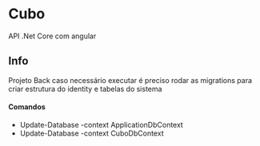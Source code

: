 # Cubo
  API .Net Core com angular 

## Info
  Projeto Back caso necessário executar é preciso rodar as migrations para criar estrutura do identity e tabelas do sistema 

#### Comandos 

 - Update-Database -context ApplicationDbContext
 - Update-Database -context CuboDbContext


